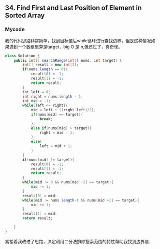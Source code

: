 ## 34. Find First and Last Position of Element in Sorted Array

### Mycode

我的代码思路非常简单，找到目标值后while循环进行查找边界，但是这种情况如果遇到一个数组里算是target，big O 是 n,但还过了，真奇怪。
```java
class Solution {
    public int[] searchRange(int[] nums, int target) {
        int[] result = new int[2];
        if(nums.length == 0){
            result[0] = -1;
            result[1] = -1;
            return result;
        }
        int left = 0;
        int right = nums.length - 1;
        int mid = -1;
        while(left <= right){
            mid = left + ((right-left)/2);
            if(nums[mid] == target){
                break;
            }
            else if(nums[mid] > target){
                right = mid - 1;
            }
            else{
                left = mid + 1;
            }
        }
        if(nums[mid] != target){
            result[0] = -1;
            result[1] = -1;
            return result;
        }
        while(mid != 0 && nums[mid -1] == target){
            mid -= 1;
        }
        result[0] = mid;
        while(mid != nums.length-1 && nums[mid +1] == target){
            mid += 1;
        }
        result[1] = mid;
        return result;

    }
}
```
紧接着我改进了思路，决定利用二分法排除搜索范围的特性帮助我找到边界值.
